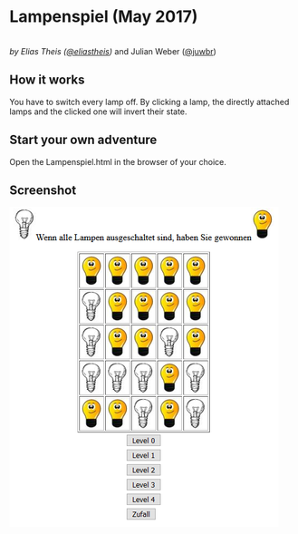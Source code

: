 # Lampenspiel (May 2017)
<br>*by Elias Theis ([@eliastheis](https://github.com/eliastheis))* and Julian Weber ([@juwbr](https://github.com/juwbr))

## How it works
You have to switch every lamp off. By clicking a lamp, the directly attached lamps and the clicked one will invert their state.

## Start your own adventure
Open the Lampenspiel.html in the browser of your choice.

## Screenshot
![Screenshot](screenshot.png)
